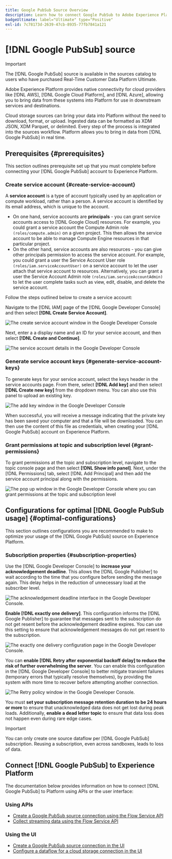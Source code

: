 ```yaml
---
title: Google PubSub Source Overview
description: Learn how to connect Google PubSub to Adobe Experience Platform using APIs or the user interface.
badgeUltimate: label="Ultimate" type="Positive"
exl-id: 7c78173d-2639-47cb-8935-77fb7841a121
---
```

# [!DNL Google PubSub] source

>[!IMPORTANT]
>
>The [!DNL Google PubSub] source is available in the sources catalog to users who have purchased Real-Time Customer Data Platform Ultimate.

Adobe Experience Platform provides native connectivity for cloud providers like [!DNL AWS], [!DNL Google Cloud Platform], and [!DNL Azure], allowing you to bring data from these systems into Platform for use in downstream services and destinations.

Cloud storage sources can bring your data into Platform without the need to download, format, or upload. Ingested data can be formatted as XDM JSON, XDM Parquet, or delimited. Every step of the process is integrated into the sources workflow. Platform allows you to bring in data from [!DNL Google PubSub] in real time.

## Prerequisites {#prerequisites}

This section outlines prerequisite set up that you must complete before connecting your [!DNL Google PubSub] account to Experience Platform.

### Create service account {#create-service-account}

A **service account** is a type of account typically used by an application or compute workload, rather than a person. A service account is identified by its email address, which is unique to the account.

* On one hand, service accounts are **principals** - you can grant service accounts access to [!DNL Google Cloud] resources. For example, you could grant a service account the Compute Admin role `(roles/compute.admin)` on a given project. This then allows  the service account to be able to manage Compute Engine resources in that particular project.
* On the other hand, service accounts are also resources - you can give other principals permission to access the service account. For example, you could grant a user the Service Account User role `(roles/iam.serviceAccountUser)` on a service account to let the user attach that service account to resources. Alternatively, you can grant a user the Service Account Admin role `(roles/iam.serviceAccountAdmin)` to let the user complete tasks such as view, edit, disable, and delete the service account.

Follow the steps outlined below to create a service account:

Navigate to the [!DNL IAM] page of the [!DNL Google Developer Console] and then select **[!DNL Create Service Account]**.

![The create service account window in the Google Developer Console](../../images/tutorials/create/google-pubsub/create-service-account.png)

Next, enter a a display name and an ID for your service account, and then select **[!DNL Create and Continue]**.

![The service account details in the Google Developer Console](../../images/tutorials/create/google-pubsub/service-account-details.png)

### Generate service account keys {#generate-service-account-keys}

To generate keys for your service account, select the keys header in the service accounts page. From there, select **[!DNL Add key]** and then select **[!DNL Create new key]** from the dropdown menu. You can also use this panel to upload an existing key. 

![The add key window in the Google Developer Console](../../images/tutorials/create/google-pubsub/add-key.png)

When successful, you will receive a message indicating that the private key has been saved your computer and that a file will be downloaded. You can then use the content of this file as credentials, when creating your [!DNL Google PubSub] account on Experience Platform.

### Grant permissions at topic and subscription level {#grant-permissions}

To grant permissions at the topic and subscription level, navigate to the topic console page and then select **[!DNL Show info panel]**. Next, under the [!DNL Permissions] tab, select [!DNL Add Principal] and then add the service account principal along with the permissions.

![The pop up window in the Google Developer Console where you can grant permissions at the topic and subscription level](../../images/tutorials/create/google-pubsub/add-principal.png)

## Configurations for optimal [!DNL Google PubSub usage] {#optimal-configurations}

This section outlines configurations you are recommended to make to optimize your usage of the [!DNL Google PubSub] source on Experience Platform.

### Subscription properties {#subscription-properties}

Use the [!DNL Google Developer Console] to **increase your acknowledgement deadline**. This allows the [!DNL Google Publisher] to wait according to the time that you configure before sending the message again. This delay helps in the reduction of unnecessary load at the subscriber level.

![The acknowledgement deadline interface in the Google Developer Console.](../../images/tutorials/create/google-pubsub/acknowledgement-deadline.png)

**Enable [!DNL exactly one delivery]**. This configuration informs the [!DNL Google Publisher] to guarantee that messages sent to the subscription do not get resent before the acknowledgement deadline expires. You can use this setting to ensure that acknowledgement messages do not get resent to the subscription.

![The exactly one delivery configuration page in the Google Developer Console.](../../images/tutorials/create/google-pubsub/exactly-one-delivery.png)

You can **enable [!DNL Retry after exponential backoff delay] to reduce the risk of further overwhelming the server**. You can enable this configuration in the [!DNL Google Developer Console] to better mitigate transient failures (temporary errors that typically resolve themselves), by providing the system with more time to recover before attempting another connection.

![The Retry policy window in the Google Developer Console.](../../images/tutorials/create/google-pubsub/retry-policy.png)

You must **set your subscription message retention duration to be 24 hours or more** to ensure that unacknowledged data does not get lost during peak loads. Additionally, **enable a dead letter topic** to ensure that data loss does not happen even during rare edge cases.

>[!IMPORTANT]
>
>You can only create one source dataflow per [!DNL Google PubSub] subscription. Reusing a subscription, even across sandboxes, leads to loss of data.

## Connect [!DNL Google PubSub] to Experience Platform

The documentation below provides information on how to connect [!DNL Google PubSub] to Platform using APIs or the user interface:

### Using APIs

* [Create a Google PubSub source connection using the Flow Service API](../../tutorials/api/create/cloud-storage/google-pubsub.md)
* [Collect streaming data using the Flow Service API](../../tutorials/api/collect/streaming.md)

### Using the UI

* [Create a Google PubSub source connection in the UI](../../tutorials/ui/create/cloud-storage/google-pubsub.md)
* [Configure a dataflow for a cloud storage connection in the UI](../../tutorials/ui/dataflow/streaming/cloud-storage-streaming.md)
